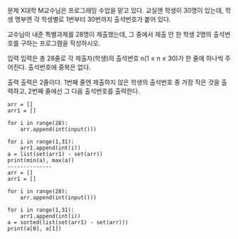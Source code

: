 문제
X대학 M교수님은 프로그래밍 수업을 맡고 있다. 교실엔 학생이 30명이 있는데, 학생 명부엔 각 학생별로 1번부터 30번까지 출석번호가 붙어 있다.

교수님이 내준 특별과제를 28명이 제출했는데, 그 중에서 제출 안 한 학생 2명의 출석번호를 구하는 프로그램을 작성하시오.

입력
입력은 총 28줄로 각 제출자(학생)의 출석번호 n(1 ≤ n ≤ 30)가 한 줄에 하나씩 주어진다. 출석번호에 중복은 없다.

출력
출력은 2줄이다. 1번째 줄엔 제출하지 않은 학생의 출석번호 중 가장 작은 것을 출력하고, 2번째 줄에선 그 다음 출석번호를 출력한다.

```
arr = []
arr1 = []

for i in range(28):
    arr.append(int(input()))

for i in range(1,31):
    arr1.append(int(i))
a = list(set(arr1) - set(arr))
print(min(a), max(a))
--------------
arr = []
arr1 = []

for i in range(28):
    arr.append(int(input()))

for i in range(1,31):
    arr1.append(int(i))
a = sorted(list(set(arr1) - set(arr)))
print(a[0], a[1])
```
